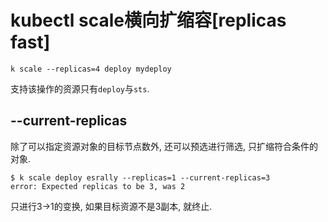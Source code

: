 # kubectl scale横向扩缩容[replicas fast]

```
k scale --replicas=4 deploy mydeploy
```

支持该操作的资源只有`deploy`与`sts`.

## --current-replicas

除了可以指定资源对象的目标节点数外, 还可以预选进行筛选, 只扩缩符合条件的对象.

```log
$ k scale deploy esrally --replicas=1 --current-replicas=3
error: Expected replicas to be 3, was 2
```

只进行3->1的变换, 如果目标资源不是3副本, 就终止.
